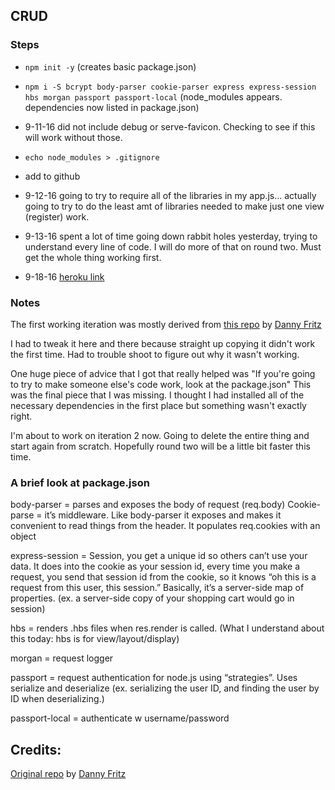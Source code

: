 ## CRUD

### Steps

* `npm init -y` (creates basic package.json)

* `npm i -S bcrypt body-parser cookie-parser express express-session hbs morgan passport passport-local` (node_modules appears. dependencies now listed in package.json)

* 9-11-16 did not include debug or serve-favicon. Checking to see if this will work without those.

* `echo node_modules > .gitignore`

* add to github

* 9-12-16 going to try to require all of the libraries in my app.js... actually going to try to do the least amt of libraries needed to make just one view (register) work.

* 9-13-16 spent a lot of time going down rabbit holes yesterday, trying to understand every line of code. I will do more of that on round two. Must get the whole thing working first.

* 9-18-16 [heroku link](https://code-stories.herokuapp.com/)

### Notes

The first working iteration was mostly derived from [this repo](https://github.com/dannyfritz/passport-example/tree/memory) by [Danny Fritz](https://github.com/dannyfritz)

I had to tweak it here and there because straight up copying it didn't work the first time. Had to trouble shoot to figure out why it wasn't working.

One huge piece of advice that I got that really helped was "If you're going to try to make someone else's code work, look at the package.json" This was the final piece that I was missing. I thought I had installed all of the necessary dependencies in the first place but something wasn't exactly right.

I'm about to work on iteration 2 now. Going to delete the entire thing and start again from scratch. Hopefully round two will be a little bit faster this time.

### A brief look at package.json

body-parser = parses and exposes the body of request (req.body)
Cookie-parse = it’s middleware. Like body-parser it exposes and makes it convenient to read things from the header. It populates req.cookies with an object

express-session = Session, you get a unique id so others can’t use your data. It does into the cookie as your session id, every time you make a request, you send that session id from the cookie, so it knows “oh this is a request from this user, this session.” Basically, it’s a server-side map of properties. (ex. a server-side copy of your shopping cart would go in session)

hbs = renders .hbs files when res.render is called. (What I understand about this today: hbs is for view/layout/display)

morgan = request logger

passport = request authentication for node.js using “strategies”. Uses serialize and deserialize (ex. serializing the user ID, and finding the user by ID when deserializing.)

passport-local = authenticate w username/password






## Credits:

[Original repo](https://github.com/dannyfritz/passport-example/tree/memory) by [Danny Fritz](https://github.com/dannyfritz)
